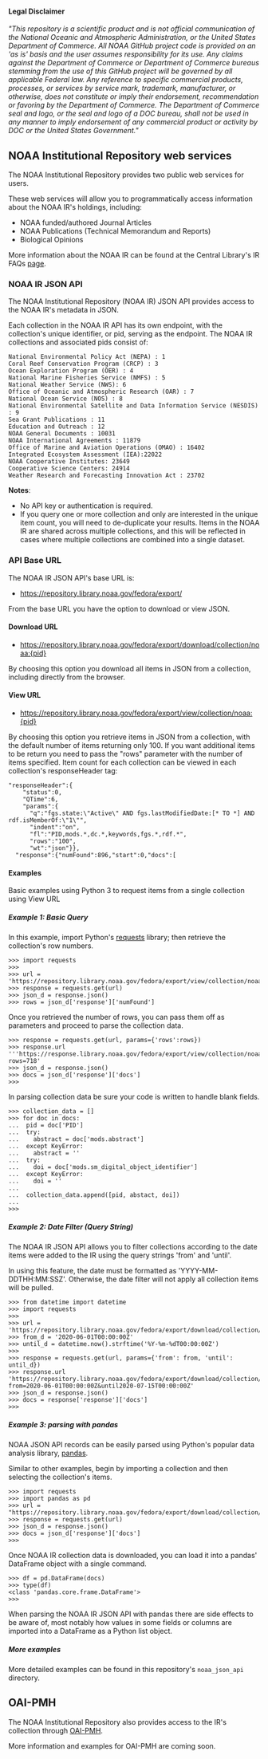 #### Legal Disclaimer

*"This repository is a scientific product and is not official communication of the National Oceanic and Atmospheric Administration, or the United States Department of Commerce. All NOAA GitHub project code is provided on an 'as is' basis and the user assumes responsibility for its use. Any claims against the Department of Commerce or Department of Commerce bureaus stemming from the use of this GitHub project will be governed by all applicable Federal law. Any reference to specific commercial products, processes, or services by service mark, trademark, manufacturer, or otherwise, does not constitute or imply their endorsement, recommendation or favoring by the Department of Commerce. The Department of Commerce seal and logo, or the seal and logo of a DOC bureau, shall not be used in any manner to imply endorsement of any commercial product or activity by DOC or the United States Government."*

## NOAA Institutional Repository web services

The NOAA Institutional Repository provides two public web services for users.

 These web services will allow you to programmatically access information about the NOAA IR's holdings, including:
* NOAA funded/authored Journal Articles
* NOAA Publications (Technical Memorandum and Reports)
* Biological Opinions

More information about the NOAA IR can be found at the Central Library's IR FAQs [page](https://library.noaa.gov/Research-Tools/IR/IR-FAQs).   

### NOAA IR JSON API

The NOAA Institutional Repository (NOAA IR) JSON API provides access to the NOAA IR's metadata in JSON.

Each collection in the NOAA IR API has its own endpoint, with the collection's unique identifier, or pid, serving as the endpoint. The NOAA IR collections and associated pids consist of:

```
National Environmental Policy Act (NEPA) : 1
Coral Reef Conservation Program (CRCP) : 3
Ocean Exploration Program (OER) : 4
National Marine Fisheries Service (NMFS) : 5
National Weather Service (NWS): 6
Office of Oceanic and Atmospheric Research (OAR) : 7
National Ocean Service (NOS) : 8               
National Environmental Satellite and Data Information Service (NESDIS) : 9
Sea Grant Publications : 11
Education and Outreach : 12
NOAA General Documents : 10031
NOAA International Agreements : 11879
Office of Marine and Aviation Operations (OMAO) : 16402
Integrated Ecosystem Assessment (IEA):22022
NOAA Cooperative Institutes: 23649
Cooperative Science Centers: 24914
Weather Research and Forecasting Innovation Act : 23702
```

**Notes**:
* No API key or authentication is required.
* If you query one or more collection and only are interested in the unique item count, you will need to de-duplicate your results. Items in the NOAA IR are shared across multiple collections, and this will be reflected in cases where multiple collections are combined into a single dataset.  

### API Base URL

The NOAA IR JSON API's base URL is:
* https://repository.library.noaa.gov/fedora/export/

From the base URL you have the option to download or view JSON.

#### Download URL

* https://repository.library.noaa.gov/fedora/export/download/collection/noaa:{pid}


By choosing this option you download all items in JSON from a collection, including directly from the browser.

#### View URL

* https://repository.library.noaa.gov/fedora/export/view/collection/noaa:{pid}

By choosing this option you retrieve items in JSON from a collection, with the default number of items returning only 100. If you want additional items to be return you need to pass the "rows" parameter with the number of items specified. Item count for each collection can be viewed in each collection's responseHeader tag:

```
"responseHeader":{
    "status":0,
    "QTime":6,
    "params":{
      "q":"fgs.state:\"Active\" AND fgs.lastModifiedDate:[* TO *] AND rdf.isMemberOf:\"1\"",
      "indent":"on",
      "fl":"PID,mods.*,dc.*,keywords,fgs.*,rdf.*",
      "rows":"100",
      "wt":"json"}},
  "response":{"numFound":896,"start":0,"docs":[
```

#### Examples

Basic examples using Python 3 to request items from a single collection using View URL

##### Example 1: Basic Query

In this example, import Python's [requests](https://requests.readthedocs.io/en/master/) library; then retrieve the collection's row numbers.

```
>>> import requests
>>>
>>> url = 'https://repository.library.noaa.gov/fedora/export/view/collection/noaa:4'
>>> response = requests.get(url)
>>> json_d = response.json()
>>> rows = json_d['response']['numFound']
```

Once you retrieved the number of rows, you can pass them off as parameters and proceed to parse the collection data.

```
>>> response = requests.get(url, params={'rows':rows})
>>> response.url
'''https://response.library.noaa.gov/fedora/export/view/collection/noaa:4?rows=718'
>>> json_d = response.json()
>>> docs = json_d['response']['docs']
>>>
```

In parsing collection data be sure your code is written to handle blank fields.

```
>>> collection_data = []
>>> for doc in docs:
...  pid = doc['PID']
...  try:
...    abstract = doc['mods.abstract']
...  except KeyError:
...    abstract = ''
...  try:
...    doi = doc['mods.sm_digital_object_identifier']
...  except KeyError:
...    doi = ''  
...
...  collection_data.append([pid, abstact, doi])
...
>>>
```

##### Example 2: Date Filter (Query String)


The NOAA IR JSON API allows you to filter collections according to the date items were added to the IR using the query strings 'from' and 'until'.

In using this feature, the date must be formatted as 'YYYY-MM-DDTHH:MM:SSZ'. Otherwise, the date filter will not apply all collection items will be pulled.

```
>>> from datetime import datetime
>>> import requests
>>>
>>> url = 'https://repository.library.noaa.gov/fedora/export/download/collection/noaa:4'
>>> from_d = '2020-06-01T00:00:00Z'
>>> until_d = datetime.now().strftime('%Y-%m-%dT00:00:00Z')
>>>
>>> response = requests.get(url, params={'from': from, 'until': until_d})
>>> response.url
'https://repository.library.noaa.gov/fedora/export/download/collection/noaa:4?from=2020-06-01T00:00:00Z&until2020-07-15T00:00:00Z'
>>> json_d = response.json()
>>> docs = response['response']['docs']
>>>  
```

##### Example 3: parsing with pandas

NOAA JSON API records can be easily parsed using Python's popular data analysis library, [pandas](https://pandas.pydata.org/).

Similar to other examples, begin by importing a collection and then selecting the collection's items.

```
>>> import requests
>>> import pandas as pd
>>> url = "https://repository.library.noaa.gov/fedora/export/download/collection/noaa:4"
>>> response = requests.get(url)
>>> json_d = response.json()
>>> docs = json_d['response']['docs']
>>>
```

Once NOAA IR collection data is downloaded, you can load it into a pandas' DataFrame object with a single command.

```
>>> df = pd.DataFrame(docs)
>>> type(df)
<class 'pandas.core.frame.DataFrame'>
>>>
```

When parsing the NOAA IR JSON API with pandas there are side effects to be aware of, most notably how values in some fields or columns are imported into a DataFrame as a Python list object.

##### More examples

More detailed examples can be found in this repository's ```noaa_json_api``` directory.

## OAI-PMH

The NOAA Institutional Repository also provides access to the IR's collection through [OAI-PMH](http://www.openarchives.org/OAI/openarchivesprotocol.html).

More information and examples for OAI-PMH are coming soon.
